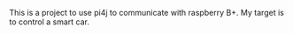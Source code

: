 This is a project to use pi4j to communicate with raspberry B+. My target is to control a smart car.

